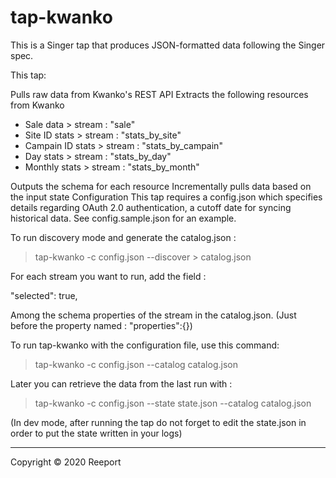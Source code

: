 # tap-kwanko

This is a Singer tap that produces JSON-formatted data following the Singer spec.

This tap:

Pulls raw data from Kwanko's REST API
Extracts the following resources from Kwanko
- Sale data > stream : "sale"
- Site ID stats > stream : "stats_by_site"
- Campain ID stats > stream : "stats_by_campain"
- Day stats > stream : "stats_by_day"
- Monthly stats > stream : "stats_by_month"


Outputs the schema for each resource
Incrementally pulls data based on the input state
Configuration
This tap requires a config.json which specifies details regarding OAuth 2.0 authentication, a cutoff date for syncing historical data. See config.sample.json for an example. 

To run discovery mode and generate the catalog.json :
> tap-kwanko -c config.json --discover > catalog.json

For each stream you want to run, add the field : 

"selected": true,

Among the schema properties of the stream in the catalog.json. (Just before the property named : "properties":{})

To run tap-kwanko with the configuration file, use this command:

> tap-kwanko -c config.json --catalog catalog.json

Later you can retrieve the data from the last run with : 
> tap-kwanko -c config.json --state state.json --catalog catalog.json 

(In dev mode, after running the tap do not forget to edit the state.json in order to put the state written in your logs)

---

Copyright &copy; 2020 Reeport
